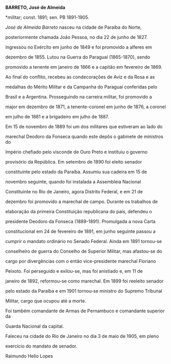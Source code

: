 **BARRETO, José de Almeida**



\*militar; const. 1891; sen. PB 1891-1905.



*José de Almeida Barreto* nasceu na cidade de Paraíba do Norte,

posteriormente chamada João Pessoa, no dia 22 de junho de 1827.



Ingressou no Exército em junho de 1849 e foi promovido a alferes em

dezembro de 1855. Lutou na Guerra do Paraguai (1865-1870), sendo

promovido a tenente em janeiro de 1866 e a capitão em fevereiro de 1869.

Ao final do conflito, recebeu as condecorações de Aviz e da Rosa e as

medalhas do Mérito Militar e da Campanha do Paraguai conferidas pelo

Brasil e a Argentina. Prosseguindo na carreira militar, foi promovido a

major em dezembro de 1871, a tenente-coronel em junho de 1876, a coronel

em julho de 1881 e a brigadeiro em julho de 1887.



Em 15 de novembro de 1889 foi um dos militares que estiveram ao lado do

marechal Deodoro da Fonseca quando este depôs o gabinete de ministros do

Império chefiado pelo visconde de Ouro Preto e instituiu o governo

provisório da República. Em setembro de 1890 foi eleito senador

constituinte pelo estado da Paraíba. Assumiu sua cadeira em 15 de

novembro seguinte, quando foi instalada a Assembleia Nacional

Constituinte no Rio de Janeiro, agora Distrito Federal, e em 21 de

dezembro foi promovido a marechal de campo. Durante os trabalhos de

elaboração da primeira Constituição republicana do país, defendeu o

presidente Deodoro da Fonseca (1889-1891). Promulgada a nova Carta

constitucional em 24 de fevereiro de 1891, em junho seguinte passou a

cumprir o mandato ordinário no Senado Federal. Ainda em 1891 tornou-se

conselheiro de guerra do Conselho de Superior Militar, mas afastou-se do

cargo por divergências com o então vice-presidente marechal Floriano

Peixoto. Foi perseguido e exilou-se, mas foi anistiado e, em 11 de

janeiro de 1892, reformou-se como marechal. Em 1899 foi reeleito senador

pelo estado da Paraíba e em 1901 tornou-se ministro do Supremo Tribunal

Militar, cargo que ocupou até a morte.



Foi também comandante de Armas de Pernambuco e comandante superior da

Guarda Nacional da capital.



Faleceu na cidade do Rio de Janeiro no dia 3 de maio de 1905, em pleno

exercício do mandato de senador.



Raimundo Helio Lopes



